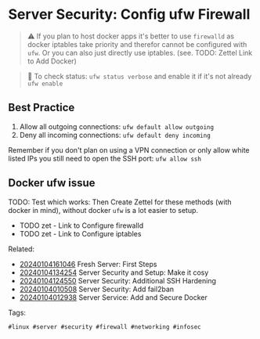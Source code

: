 # Server Security: Config ufw Firewall

> ⚠️ If you plan to host docker apps it's better to use `firewalld` as docker
> iptables take priority and therefor cannot be configured with `ufw`. Or you
> can also just directly use iptables. (see. TODO: Zettel Link to Add Docker)

> 🧐 To check status: `ufw status verbose` and enable it if it's not already
> `ufw enable`

## Best Practice

1. Allow all outgoing connections: `ufw default allow outgoing`
1. Deny all incoming connections: `ufw default deny incoming`

Remember if you don't plan on using a VPN connection or only allow white listed
IPs you still need to open the SSH port: `ufw allow ssh`

## Docker ufw issue

TODO: Test which works: Then Create Zettel for these methods (with docker in mind), without docker `ufw` is a lot easier to setup.
* TODO zet - Link to Configure firewalld
* TODO zet - Link to Configure iptables

Related:

* [20240104161046](/20240104161046/) Fresh Server: First Steps
* [20240104134254](/20240104134254/) Server Security and Setup: Make it cosy
* [20240104124550](/20240104124550/) Server Security: Additional SSH Hardening
* [20240104010508](/20240104010508/) Server Security: Add fail2ban
* [20240104012938](/20240104012938/) Server Service: Add and Secure Docker

Tags:

    #linux #server #security #firewall #networking #infosec

